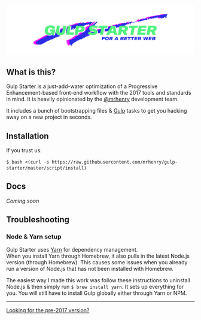 <p align="center">
	<img src="/docs/assets/logo.png?raw=true">
</p>

## What is this?

Gulp Starter is a just-add-water optimization of a Progressive Enhancement-based front-end workflow with the 2017 tools and standards in mind. It is heavily opinionated by the [@mrhenry](https://mrhenry.be) development team.

It includes a bunch of bootstrapping files & [Gulp](http://gulpjs.com) tasks to get you hacking away on a new project in seconds.

## Installation

If you trust us:

```
$ bash <(curl -s https://raw.githubusercontent.com/mrhenry/gulp-starter/master/script/install)
```

## Docs

*Coming soon*

## Troubleshooting

### Node & Yarn setup

Gulp Starter uses [Yarn](https://yarnpkg.com/) for dependency management.  
When you install Yarn through Homebrew, it also pulls in the latest Node.js version (through Homebrew). This causes some issues when you already run a version of Node.js that has not been installed with Homebrew.

The easiest way I made this work was follow these instructions to uninstall Node.js & then simply run `$ brew install yarn`. It sets up everything for you. You will still have to install Gulp globally either through Yarn or NPM.

---

[Looking for the pre-2017 version?](https://github.com/mrhenry/gulp-starter-legacy)
